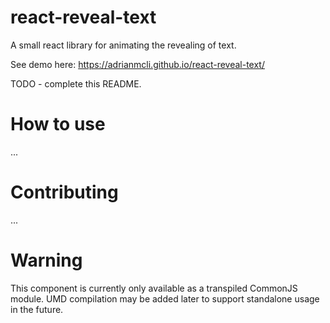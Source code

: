 # react-reveal-text

A small react library for animating the revealing of text.

See demo here: https://adrianmcli.github.io/react-reveal-text/

TODO - complete this README.

# How to use

...

# Contributing

...

# Warning

This component is currently only available as a transpiled CommonJS module. UMD compilation may be added later to support standalone usage in the future.
